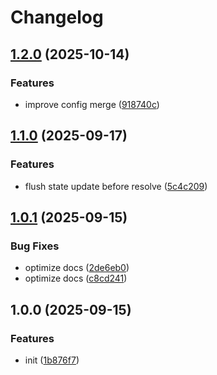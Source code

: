 # Changelog

## [1.2.0](https://github.com/simonkovtyk/use-axios/compare/v1.1.0...v1.2.0) (2025-10-14)


### Features

* improve config merge ([918740c](https://github.com/simonkovtyk/use-axios/commit/918740c6db5e056f698b464d377fe5089c6263fe))

## [1.1.0](https://github.com/simonkovtyk/use-axios/compare/v1.0.1...v1.1.0) (2025-09-17)


### Features

* flush state update before resolve ([5c4c209](https://github.com/simonkovtyk/use-axios/commit/5c4c209842c0bc55a218ea51a51ef29389ea8a49))

## [1.0.1](https://github.com/simonkovtyk/use-axios/compare/v1.0.0...v1.0.1) (2025-09-15)


### Bug Fixes

* optimize docs ([2de6eb0](https://github.com/simonkovtyk/use-axios/commit/2de6eb052172c9d86d662a86ce5efe36faac8e87))
* optimize docs ([c8cd241](https://github.com/simonkovtyk/use-axios/commit/c8cd2412f9c84d1feb1b115b33b0ce9eae70a5ca))

## 1.0.0 (2025-09-15)


### Features

* init ([1b876f7](https://github.com/simonkovtyk/use-axios/commit/1b876f782c3781af03b5a9165cb1ee6cdd071b36))
